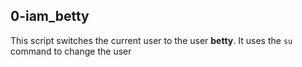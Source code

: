 ## 0-iam_betty
This script switches the current user to the user **betty**. It uses the `su` command to change the user
